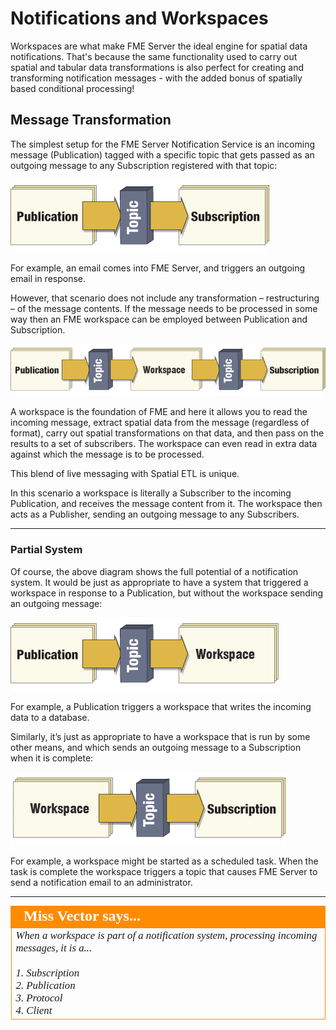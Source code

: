 # Notifications and Workspaces

Workspaces are what make FME Server the ideal engine for spatial data notifications. That's because the same functionality used to carry out spatial and tabular data transformations is also perfect for creating and transforming notification messages - with the added bonus of spatially based conditional processing!


## Message Transformation ##

The simplest setup for the FME Server Notification Service is an incoming message (Publication) tagged with a specific topic that gets passed as an outgoing message to any Subscription registered with that topic:

![](./Images/Img4.013.SimpleNotificationLayout.png)

For example, an email comes into FME Server, and triggers an outgoing email in response.

However, that scenario does not include any transformation – restructuring – of the message contents. If the message needs to be processed in some way then an FME workspace can be employed between Publication and Subscription.

![](./Images/Img4.014.TransformativeNotificationLayout.png)

A workspace is the foundation of FME and here it allows you to read the incoming message, extract spatial data from the message (regardless of format), carry out spatial transformations on that data, and then pass on the results to a set of subscribers. The workspace can even read in extra data against which the message is to be processed.

This blend of live messaging with Spatial ETL is unique.

In this scenario a workspace is literally a Subscriber to the incoming Publication, and receives the message content from it. The workspace then acts as a Publisher, sending an outgoing message to any Subscribers.

---

### Partial System ###

Of course, the above diagram shows the full potential of a notification system. It would be just as appropriate to have a system that triggered a workspace in response to a Publication, but without the workspace sending an outgoing message:

![](./Images/Img4.015.TransformativeNotificationPublicationOnly.png)

For example, a Publication triggers a workspace that writes the incoming data to a database.

Similarly, it’s just as appropriate to have a workspace that is run by some other means, and which sends an outgoing message to a Subscription when it is complete:

![](./Images/Img4.016.TransformativeNotificationSubscriptionOnly.png)

For example, a workspace might be started as a scheduled task. When the task is complete the workspace triggers a topic that causes FME Server to send a notification email to an administrator.

---

<!--Person X Says Section-->

<table style="border-spacing: 0px">
<tr>
<td style="vertical-align:middle;background-color:darkorange;border: 2px solid darkorange">
<i class="fa fa-quote-left fa-lg fa-pull-left fa-fw" style="color:white;padding-right: 12px;vertical-align:text-top"></i>
<span style="color:white;font-size:x-large;font-weight: bold;font-family:serif">Miss Vector says...</span>
</td>
</tr>

<tr>
<td style="border: 1px solid darkorange">
<span style="font-family:serif; font-style:italic; font-size:larger">
When a workspace is part of a notification system, processing incoming messages, it is a...
<br><br>1. Subscription
<br>2. Publication
<br>3. Protocol
<br>4. Client
</span>
</td>
</tr>
</table>



